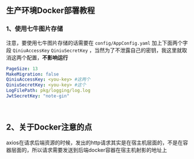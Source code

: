 ## 生产环境Docker部署教程

### 1、使用七牛图片存储

注意，要使用七牛图片存储的话需要在 `config/AppConfig.yaml` 加上下面两个字段 `QiniuAccessKey`  `QiniuSecretKey` ，当然为了不泄露自己的密钥，我这里就取消这两个配置，**不影响运行**

```yaml
PageSize: 13
MakeMigration: false
QiniuAccessKey: <you-key> #这两个
QiniuSecretKey: <you-key> #这个
LogFilePath: pkg/logging/log.log
JwtSecretKey: "note-gin"
```

<br>

## 2、关于Docker注意的点

axios在请求后端资源的时候，发出的http请求其实是在宿主机层面的，不是在容器层面的，所以请求需要发送到后端docker容器在宿主机射影的地址上

